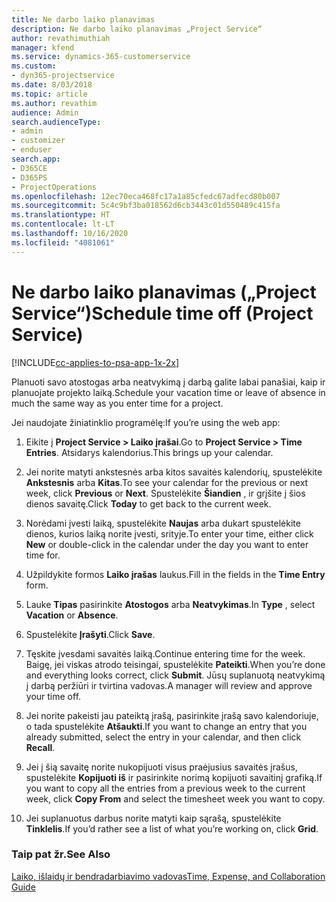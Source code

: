 ```yaml
---
title: Ne darbo laiko planavimas
description: Ne darbo laiko planavimas „Project Service“
author: revathimuthiah
manager: kfend
ms.service: dynamics-365-customerservice
ms.custom:
- dyn365-projectservice
ms.date: 8/03/2018
ms.topic: article
ms.author: revathim
audience: Admin
search.audienceType:
- admin
- customizer
- enduser
search.app:
- D365CE
- D365PS
- ProjectOperations
ms.openlocfilehash: 12ec70eca468fc17a1a85cfedc67adfecd80b007
ms.sourcegitcommit: 5c4c9bf3ba018562d6cb3443c01d550489c415fa
ms.translationtype: HT
ms.contentlocale: lt-LT
ms.lasthandoff: 10/16/2020
ms.locfileid: "4081061"
---
```

# <a name="schedule-time-off-project-service"></a><span data-ttu-id="46a5c-103">Ne darbo laiko planavimas („Project Service“)</span><span class="sxs-lookup"><span data-stu-id="46a5c-103">Schedule time off (Project Service)</span></span>

[!INCLUDE[cc-applies-to-psa-app-1x-2x](../includes/cc-applies-to-psa-app-1x-2x.md)]

<span data-ttu-id="46a5c-104">Planuoti savo atostogas arba neatvykimą į darbą galite labai panašiai, kaip ir planuojate projekto laiką.</span><span class="sxs-lookup"><span data-stu-id="46a5c-104">Schedule your vacation time or leave of absence in much the same way as you enter time for a project.</span></span>  
  
 <span data-ttu-id="46a5c-105">Jei naudojate žiniatinklio programėlę:</span><span class="sxs-lookup"><span data-stu-id="46a5c-105">If you’re using the web app:</span></span>  
  
1.  <span data-ttu-id="46a5c-106">Eikite į **Project Service > Laiko įrašai**.</span><span class="sxs-lookup"><span data-stu-id="46a5c-106">Go to **Project Service > Time Entries**.</span></span> <span data-ttu-id="46a5c-107">Atsidarys kalendorius.</span><span class="sxs-lookup"><span data-stu-id="46a5c-107">This brings up your calendar.</span></span>  
  
2.  <span data-ttu-id="46a5c-108">Jei norite matyti ankstesnės arba kitos savaitės kalendorių, spustelėkite **Ankstesnis** arba **Kitas**.</span><span class="sxs-lookup"><span data-stu-id="46a5c-108">To see your calendar for the previous or next week, click **Previous** or **Next**.</span></span> <span data-ttu-id="46a5c-109">Spustelėkite **Šiandien** , ir grįšite į šios dienos savaitę.</span><span class="sxs-lookup"><span data-stu-id="46a5c-109">Click **Today** to get back to the current week.</span></span>  
  
3.  <span data-ttu-id="46a5c-110">Norėdami įvesti laiką, spustelėkite **Naujas** arba dukart spustelėkite dienos, kurios laiką norite įvesti, srityje.</span><span class="sxs-lookup"><span data-stu-id="46a5c-110">To enter your time, either click **New** or double-click in the calendar under the day you want to enter time for.</span></span>  
  
4.  <span data-ttu-id="46a5c-111">Užpildykite formos **Laiko įrašas** laukus.</span><span class="sxs-lookup"><span data-stu-id="46a5c-111">Fill in the fields in the **Time Entry** form.</span></span>  
  
5.  <span data-ttu-id="46a5c-112">Lauke **Tipas** pasirinkite **Atostogos** arba **Neatvykimas**.</span><span class="sxs-lookup"><span data-stu-id="46a5c-112">In **Type** , select **Vacation** or **Absence**.</span></span>  
  
6.  <span data-ttu-id="46a5c-113">Spustelėkite **Įrašyti**.</span><span class="sxs-lookup"><span data-stu-id="46a5c-113">Click **Save**.</span></span>  
  
7.  <span data-ttu-id="46a5c-114">Tęskite įvesdami savaitės laiką.</span><span class="sxs-lookup"><span data-stu-id="46a5c-114">Continue entering time for the week.</span></span> <span data-ttu-id="46a5c-115">Baigę, jei viskas atrodo teisingai, spustelėkite **Pateikti**.</span><span class="sxs-lookup"><span data-stu-id="46a5c-115">When you’re done and everything looks correct, click **Submit**.</span></span> <span data-ttu-id="46a5c-116">Jūsų suplanuotą neatvykimą į darbą peržiūri ir tvirtina vadovas.</span><span class="sxs-lookup"><span data-stu-id="46a5c-116">A manager will review and approve your time off.</span></span>  
  
8.  <span data-ttu-id="46a5c-117">Jei norite pakeisti jau pateiktą įrašą, pasirinkite įrašą savo kalendoriuje, o tada spustelėkite **Atšaukti**.</span><span class="sxs-lookup"><span data-stu-id="46a5c-117">If you want to change an entry that you already submitted, select the entry in your calendar, and then click **Recall**.</span></span>  
  
9. <span data-ttu-id="46a5c-118">Jei į šią savaitę norite nukopijuoti visus praėjusius savaitės įrašus, spustelėkite **Kopijuoti iš** ir pasirinkite norimą kopijuoti savaitinį grafiką.</span><span class="sxs-lookup"><span data-stu-id="46a5c-118">If you want to copy all the entries from a previous week to the current week, click **Copy From** and select the timesheet week you want to copy.</span></span>  
  
10. <span data-ttu-id="46a5c-119">Jei suplanuotus darbus norite matyti kaip sąrašą, spustelėkite **Tinklelis**.</span><span class="sxs-lookup"><span data-stu-id="46a5c-119">If you’d rather see a list of what you’re working on, click **Grid**.</span></span>  
  
### <a name="see-also"></a><span data-ttu-id="46a5c-120">Taip pat žr.</span><span class="sxs-lookup"><span data-stu-id="46a5c-120">See Also</span></span>  
 [<span data-ttu-id="46a5c-121">Laiko, išlaidų ir bendradarbiavimo vadovas</span><span class="sxs-lookup"><span data-stu-id="46a5c-121">Time, Expense, and Collaboration Guide</span></span>](../psa/time-expense-collaboration-guide.md)
